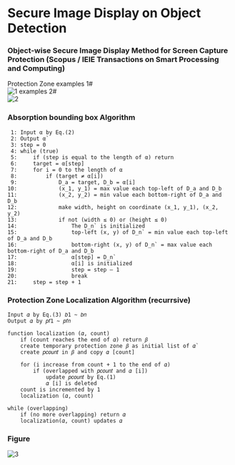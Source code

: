 # Secure Image Display on Object Detection
### Object-wise Secure Image Display Method for Screen Capture Protection (Scopus / IEIE Transactions on Smart Processing and Computing)

  Protection Zone examples 1#  
  ![1](https://user-images.githubusercontent.com/75716601/106891718-712f1680-672e-11eb-8f50-94b91d920ee3.jpg)
                          examples 2#  
  ![2](https://user-images.githubusercontent.com/75716601/106891772-86a44080-672e-11eb-91c6-f007652cc494.jpg)

### Absorption bounding box Algorithm
     1: Input α by Eq.(2)
     2: Output α`
     3: step = 0
     4: while (true)
     5:     if (step is equal to the length of α) return
     6:     target = α[step]
     7:     for i = 0 to the length of α
     8:         if (target ≠ α[i])
     9:             D_a = target, D_b = α[i]
    10:             (x_1, y_1) = max value each top-left of D_a and D_b
    11:             (x_2, y_2) = min value each bottom-right of D_a and D_b
    12:             make width, height on coordinate (x_1, y_1), (x_2, y_2)
    13:             if not (width ≤ 0) or (height ≤ 0)
    14:                 The D_n` is initialized
    15:                 top-left (x, y) of D_n` = min value each top-left of D_a and D_b
    16:                 bottom-right (x, y) of D_n` = max value each bottom-right of D_a and D_b
    17:                 α[step] = D_n`
    18:                 α[i] is initialized
    19:                 step = step – 1
    20:                 break
    21:     step = step + 1
    
### Protection Zone Localization Algorithm (recurrsive)
    Input 𝛼 by Eq.(3) 𝑏1 ~ 𝑏𝑛  
    Output 𝛼 by 𝑝𝑓1 ~ 𝑝𝑓𝑛  
    
    function localization (𝛼, count)
        if (count reaches the end of 𝛼) return 𝛽
        create temporary protection zone 𝛽 as initial list of 𝛼`
        create 𝑝𝑐𝑜𝑢𝑛𝑡 in 𝛽 and copy 𝛼 [count]
        
        for (i increase from count + 1 to the end of 𝛼)
            if (overlapped with 𝑝𝑐𝑜𝑢𝑛𝑡 and 𝛼 [i])
                update 𝑝𝑐𝑜𝑢𝑛𝑡 by Eq.(1)
                𝛼 [i] is deleted
        count is incremented by 1
        localization (𝛼, count)
        
    while (overlapping)
        if (no more overlapping) return 𝛼
        localization(𝛼, count) updates 𝛼
    
### Figure
  ![3](https://user-images.githubusercontent.com/75716601/106891773-886e0400-672e-11eb-9fb4-7778a8786c4d.jpg)
